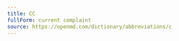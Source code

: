 ```yaml
---
title: CC
fullForm: current complaint
source: https://openmd.com/dictionary/abbreviations/c
---
```

